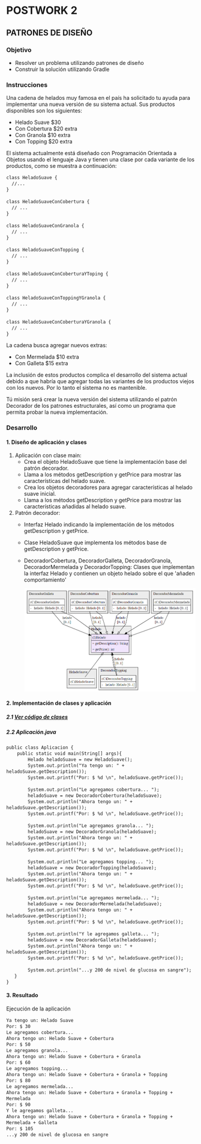 # POSTWORK 2
## PATRONES DE DISEÑO
### Objetivo
* Resolver un problema utilizando patrones de diseño
* Construir la solución utilizando Gradle
### Instrucciones
Una cadena de helados muy famosa en el país ha solicitado tu ayuda para implementar una nueva versión de su sistema actual. Sus productos disponibles son los siguientes:

* Helado Suave $30
* Con Cobertura $20 extra
* Con Granola $10 extra
* Con Topping $20 extra

El sistema actualmente está diseñado con Programación Orientada a Objetos usando el lenguaje Java y tienen una clase por cada variante de los productos, como se muestra a continuación:
```
class HeladoSuave {
  //...
}

class HeladoSuaveConCobertura {
  // ...
}

class HeladoSuaveConGranola {
  // ...
}

class HeladoSuaveConTopping {
  // ...
}

class HeladoSuaveConCoberturaYToping {
  // ...
}

class HeladoSuaveConToppingYGranola {
  // ...
}

class HeladoSuaveConCoberturaYGranola {
  // ...
}
```
La cadena busca agregar nuevos extras:

* Con Mermelada $10 extra
* Con Galleta $15 extra

La inclusión de estos productos complica el desarrollo del sistema actual debido a que habría que agregar todas las variantes de los productos viejos con los nuevos. Por lo tanto el sistema no es mantenible.

Tú misión será crear la nueva versión del sistema utilizando el patrón Decorador de los patrones estructurales, así como un programa que permita probar la nueva implementación.

### Desarrollo
#### 1. Diseño de aplicación y clases
1. Aplicación con clase main: 
   * Crea el objeto HeladoSuave que tiene la implementación base del patrón decorador.
   * Llama a los métodos getDescription y getPrice para mostrar las características del helado suave.
   * Crea los objetos decoradores para agregar características al helado suave inicial.
   * Llama a los métodos getDescription y getPrice para mostrar las características añadidas al helado suave.
2. Patrón decorador:
   * Interfaz Helado indicando la implementación de los métodos getDescription y getPrice.
   * Clase HeladoSuave que implementa los métodos base de getDescription y getPrice.
   * DecoradorCobertura, DecoradorGalleta, DecoradorGranola, DecoradorMermelada y DecoradorTopping: Clases que implementan la interfaz Helado y contienen un objeto helado sobre el que 'añaden comportamiento'
   
     ![Diagrama de patrón decorador](img/Helado_structure.png)
   

#### 2. Implementación de clases y aplicación
##### 2.1 [Ver código de clases](src/main/java)

##### 2.2 Aplicación.java
```
public class Aplicacion {
    public static void main(String[] args){
        Helado heladoSuave = new HeladoSuave();
        System.out.println("Ya tengo un: " + heladoSuave.getDescription());
        System.out.printf("Por: $ %d \n", heladoSuave.getPrice());

        System.out.println("Le agregamos cobertura... ");
        heladoSuave = new DecoradorCobertura(heladoSuave);
        System.out.println("Ahora tengo un: " + heladoSuave.getDescription());
        System.out.printf("Por: $ %d \n", heladoSuave.getPrice());

        System.out.println("Le agregamos granola... ");
        heladoSuave = new DecoradorGranola(heladoSuave);
        System.out.println("Ahora tengo un: " + heladoSuave.getDescription());
        System.out.printf("Por: $ %d \n", heladoSuave.getPrice());

        System.out.println("Le agregamos topping... ");
        heladoSuave = new DecoradorTopping(heladoSuave);
        System.out.println("Ahora tengo un: " + heladoSuave.getDescription());
        System.out.printf("Por: $ %d \n", heladoSuave.getPrice());

        System.out.println("Le agregamos mermelada... ");
        heladoSuave = new DecoradorMermelada(heladoSuave);
        System.out.println("Ahora tengo un: " + heladoSuave.getDescription());
        System.out.printf("Por: $ %d \n", heladoSuave.getPrice());

        System.out.println("Y le agregamos galleta... ");
        heladoSuave = new DecoradorGalleta(heladoSuave);
        System.out.println("Ahora tengo un: " + heladoSuave.getDescription());
        System.out.printf("Por: $ %d \n", heladoSuave.getPrice());

        System.out.println("...y 200 de nivel de glucosa en sangre");
   }
}
```

#### 3. Resultado
Ejecución de la aplicación
```
Ya tengo un: Helado Suave
Por: $ 30
Le agregamos cobertura...
Ahora tengo un: Helado Suave + Cobertura
Por: $ 50
Le agregamos granola...
Ahora tengo un: Helado Suave + Cobertura + Granola
Por: $ 60
Le agregamos topping...
Ahora tengo un: Helado Suave + Cobertura + Granola + Topping
Por: $ 80
Le agregamos mermelada...
Ahora tengo un: Helado Suave + Cobertura + Granola + Topping + Mermelada
Por: $ 90
Y le agregamos galleta...
Ahora tengo un: Helado Suave + Cobertura + Granola + Topping + Mermelada + Galleta
Por: $ 105
...y 200 de nivel de glucosa en sangre
```

